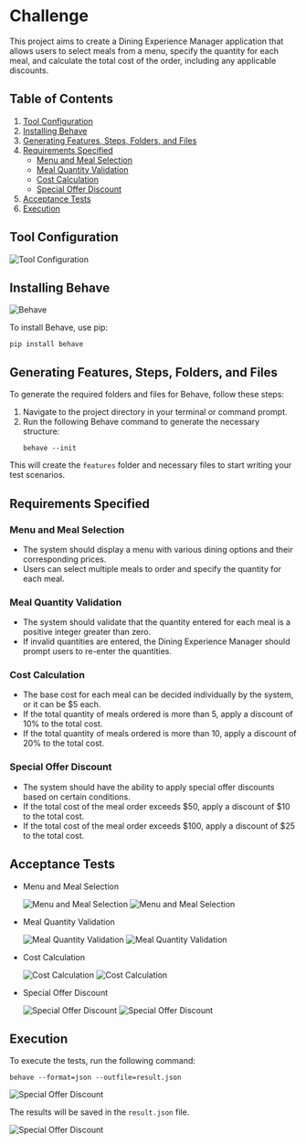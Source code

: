 
# Challenge

This project aims to create a Dining Experience Manager application that allows users to select meals from a menu, specify the quantity for each meal, and calculate the total cost of the order, including any applicable discounts.

## Table of Contents

1. [Tool Configuration](#tool-configuration)
2. [Installing Behave](#installing-behave)
3. [Generating Features, Steps, Folders, and Files](#generating-features-steps-folders-and-files)
4. [Requirements Specified](#requirements-specified)
    - [Menu and Meal Selection](#menu-and-meal-selection)
    - [Meal Quantity Validation](#meal-quantity-validation)
    - [Cost Calculation](#cost-calculation)
    - [Special Offer Discount](#special-offer-discount)
5. [Acceptance Tests](#acceptance-tests)
6. [Execution](#execution)

## Tool Configuration

![Tool Configuration](img/img1.jpg)

## Installing Behave

![Behave](img/img2.jpg)

To install Behave, use pip:
   ```
   pip install behave
   ```

## Generating Features, Steps, Folders, and Files

To generate the required folders and files for Behave, follow these steps:

1. Navigate to the project directory in your terminal or command prompt.
2. Run the following Behave command to generate the necessary structure:
   ```
   behave --init
   ```

This will create the `features` folder and necessary files to start writing your test scenarios.

## Requirements Specified

### Menu and Meal Selection

- The system should display a menu with various dining options and their corresponding prices.
- Users can select multiple meals to order and specify the quantity for each meal.

### Meal Quantity Validation

- The system should validate that the quantity entered for each meal is a positive integer greater than zero.
- If invalid quantities are entered, the Dining Experience Manager should prompt users to re-enter the quantities.

### Cost Calculation

- The base cost for each meal can be decided individually by the system, or it can be $5 each.
- If the total quantity of meals ordered is more than 5, apply a discount of 10% to the total cost.
- If the total quantity of meals ordered is more than 10, apply a discount of 20% to the total cost.

### Special Offer Discount

- The system should have the ability to apply special offer discounts based on certain conditions.
- If the total cost of the meal order exceeds $50, apply a discount of $10 to the total cost.
- If the total cost of the meal order exceeds $100, apply a discount of $25 to the total cost.

## Acceptance Tests

- Menu and Meal Selection

  ![Menu and Meal Selection](img/img3.jpg)
  ![Menu and Meal Selection](img/img4.jpg)

- Meal Quantity Validation

  ![Meal Quantity Validation](img/img5.jpg)
  ![Meal Quantity Validation](img/img6.jpg)

- Cost Calculation

  ![Cost Calculation](img/img7.jpg)
  ![Cost Calculation](img/img8.jpg)

- Special Offer Discount

  ![Special Offer Discount](img/img9.jpg)
  ![Special Offer Discount](img/img10.jpg)

## Execution

To execute the tests, run the following command:
```
behave --format=json --outfile=result.json
```
![Special Offer Discount](img/img11.jpg)

The results will be saved in the `result.json` file.



![Special Offer Discount](img/img12.jpg)

